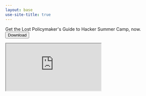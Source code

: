```yaml
---
layout: base
use-site-title: true
---
```


Get the Lost Policymaker's Guide to Hacker Summer Camp, now. <button type="button" class="btn btn-dark" href="https://lostpolicymaker.org/LostPolicymaker_HackerSummerCamp_2019.pdf">Download</button>

<div role="main" class="container">
  <div class="embed-responsive embed-responsive-4by3">
    <iframe class="embed-responsive-item" src="https://lostpolicymaker.org/LostPolicymaker_HackerSummerCamp_2019.pdf" allowfullscreen></iframe>
  </div>
</div>
